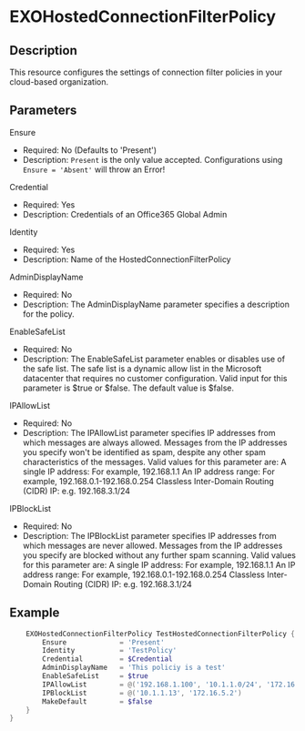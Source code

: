 # EXOHostedConnectionFilterPolicy

## Description

This resource configures the settings of connection filter policies
in your cloud-based organization.

## Parameters

Ensure

- Required: No (Defaults to 'Present')
- Description: `Present` is the only value accepted.
    Configurations using `Ensure = 'Absent'` will throw an Error!

Credential

- Required: Yes
- Description: Credentials of an Office365 Global Admin

Identity

- Required: Yes
- Description: Name of the HostedConnectionFilterPolicy

AdminDisplayName

- Required: No
- Description: The AdminDisplayName parameter specifies a
  description for the policy.

EnableSafeList

- Required: No
- Description: The EnableSafeList parameter enables or disables use
  of the safe list. The safe list is a dynamic allow list in the
  Microsoft datacenter that requires no customer configuration.
  Valid input for this parameter is $true or $false.
  The default value is $false.

IPAllowList

- Required: No
- Description: The IPAllowList parameter specifies IP addresses
  from which messages are always allowed. Messages from the IP addresses
  you specify won't be identified as spam, despite any other
  spam characteristics of the messages.
  Valid values for this parameter are:
      A single IP address: For example, 192.168.1.1
      An IP address range: For example, 192.168.0.1-192.168.0.254
      Classless Inter-Domain Routing (CIDR) IP: e.g. 192.168.3.1/24

IPBlockList

- Required: No
- Description: The IPBlockList parameter specifies IP addresses
  from which messages are never allowed. Messages from the IP addresses
  you specify are blocked without any further spam scanning.
  Valid values for this parameter are:
      A single IP address: For example, 192.168.1.1
      An IP address range: For example, 192.168.0.1-192.168.0.254
      Classless Inter-Domain Routing (CIDR) IP: e.g. 192.168.3.1/24

## Example

```PowerShell
    EXOHostedConnectionFilterPolicy TestHostedConnectionFilterPolicy {
        Ensure             = 'Present'
        Identity           = 'TestPolicy'
        Credential         = $Credential
        AdminDisplayName   = 'This policiy is a test'
        EnableSafeList     = $true
        IPAllowList        = @('192.168.1.100', '10.1.1.0/24', '172.16.5.1-172.16.5.150')
        IPBlockList        = @('10.1.1.13', '172.16.5.2')
        MakeDefault        = $false
    }
}
```
